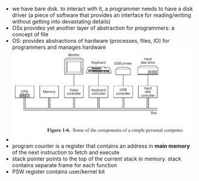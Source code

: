 - we have bare disk. to interact with it, a programmer needs to have a disk driver (a piece of software that provides an interface for reading/writing without getting into devastating details)
- OSs provides yet another layer of abstraction for programmers: a concept of file
- OS: provides abstractions of hardware (processes, files, IO) for programmers and manages hardware
- ![](img/1-6.png "")
- program counter is a register that contains an address in **main memory** of the next instruction to fetch and execute
- stack pointer points to the top of the current stack in memory. stack contains separate frame for each function
- PSW register contains user/kernel bit